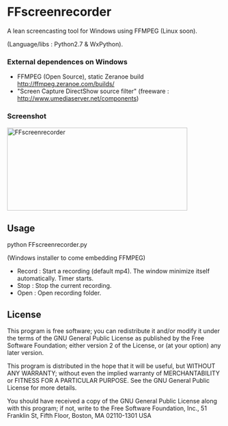 # FFscreenrecorder

A lean screencasting tool for Windows using FFMPEG (Linux soon).

(Language/libs : Python2.7 & WxPython).

### External dependences on Windows

- FFMPEG (Open Source), static Zeranoe build  http://ffmpeg.zeranoe.com/builds/
- "Screen Capture DirectShow source filter" (freeware : http://www.umediaserver.net/components)
   
### Screenshot

<p>
<a href="https://www.flickr.com/photos/frenchy/15264491660" title="FFscreenrecorder by francois, on Flickr"><img src="https://farm4.staticflickr.com/3934/15264491660_fc5296201d_o.jpg" width="422" height="194" alt="FFscreenrecorder"></a>
</p>

## Usage

python FFscreenrecorder.py

(Windows installer to come embedding FFMPEG)

- Record : Start a recording (default mp4). The window minimize itself automatically. Timer starts.
- Stop :   Stop the current recording.
- Open :   Open recording folder. 

## License

This program is free software; you can redistribute it and/or modify
it under the terms of the GNU General Public License as published by
the Free Software Foundation; either version 2 of the License, or
(at your option) any later version.

This program is distributed in the hope that it will be useful,
but WITHOUT ANY WARRANTY; without even the implied warranty of
MERCHANTABILITY or FITNESS FOR A PARTICULAR PURPOSE.  See the
GNU General Public License for more details.

You should have received a copy of the GNU General Public License
along with this program; if not, write to the Free Software
Foundation, Inc., 51 Franklin St, Fifth Floor, Boston, MA  02110-1301  USA
